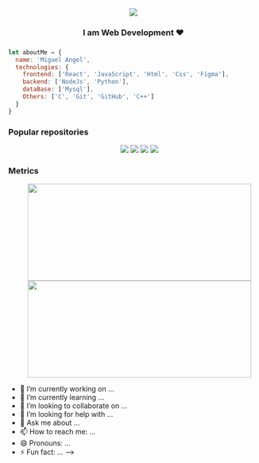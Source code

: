 <div align="center">
<img src='https://user-images.githubusercontent.com/82726832/161098390-ab36a887-d503-4365-9a58-a24e4192029a.png'>
  


<h3 align="center">I am Web Development ♥<h3>
</div>

```javascript
let aboutMe = {
  name: 'Miguel Angel',
  technologies: {
    frontend: ['React', 'JavaScript', 'Html', 'Css', 'Figma'],
    backend: ['NodeJs', 'Python'],
    dataBase: ['Mysql'],
    Others: ['C', 'Git', 'GitHub', 'C++']
  }
}
```

<h3>Popular repositories</h3>
  
<ul align='center'>
  <img src='https://github-readme-stats.vercel.app/api/pin/?username=MiguelBarreraDev&repo=AirBnB_clone'>
  <img src='https://github-readme-stats.vercel.app/api/pin/?username=MiguelBarreraDev&repo=MergeSortAnimation'>
  <img src='https://github-readme-stats.vercel.app/api/pin/?username=MiguelBarreraDev&repo=printf'>
  <img src='https://github-readme-stats.vercel.app/api/pin/?username=MiguelBarreraDev&repo=simple_shell'>
</ul>
  
<h3>Metrics</h3>
<ul align='center'>
<a href='https://github.com/MiguelBarreraDev/github-readme-stats' ><img src='https://github-readme-stats.vercel.app/api?username=MiguelBarreraDev&count_private=true&show_icons=true&theme=onedark' height='195px' width='450px'></a>
<a href='https://github.com/MiguelBarreraDev/github-readme-stats'><img src='https://github-readme-stats.vercel.app/api/top-langs/?username=MiguelBarreraDev&layout=compact&theme=tokyonight' height='195px' width='450px'/></a>
</ul>

- 🔭 I’m currently working on ...
- 🌱 I’m currently learning ...
- 👯 I’m looking to collaborate on ...
- 🤔 I’m looking for help with ...
- 💬 Ask me about ...
- 📫 How to reach me: ...
- 😄 Pronouns: ...
- ⚡ Fun fact: ...
-->
